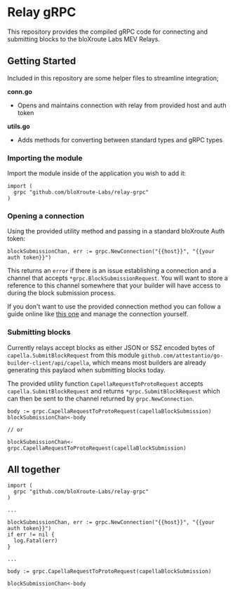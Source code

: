 # Relay gRPC

This repository provides the compiled gRPC code for connecting and submitting blocks to the bloXroute Labs MEV Relays.

## Getting Started

Included in this repository are some helper files to streamline integration;

**conn.go**

- Opens and maintains connection with relay from provided host and auth token

**utils.go**

- Adds methods for converting between standard types and gRPC types

### Importing the module

Import the module inside of the application you wish to add it:

```golang
import (
  grpc "github.com/bloXroute-Labs/relay-grpc"
)
```

### Opening a connection

Using the provided utility method and passing in a standard bloXroute Auth token:

```golang
blockSubmissionChan, err := grpc.NewConnection("{{host}}", "{{your auth token}}")
```

This returns an `error` if there is an issue establishing a connection and a channel that accepts `*grpc.BlockSubmissionRequest`. You will want to store a reference to this channel somewhere that your builder will have access to during the block submission process.

If you don't want to use the provided connection method you can follow a guide online like [this one](https://grpc.io/docs/languages/go/basics/#client) and manage the connection yourself.

### Submitting blocks

Currently relays accept blocks as either JSON or SSZ encoded bytes of `capella.SubmitBlockRequest` from this module `github.com/attestantio/go-builder-client/api/capella`, which means most builders are already generating this paylaod when submitting blocks today.

The provided utility function `CapellaRequestToProtoRequest` accepts `capella.SubmitBlockRequest` and returns `*grpc.SubmitBlockRequest` which can then be sent to the channel returned by `grpc.NewConnection`.

```golang
body := grpc.CapellaRequestToProtoRequest(capellaBlockSubmission)
blockSubmissionChan<-body

// or

blockSubmissionChan<-grpc.CapellaRequestToProtoRequest(capellaBlockSubmission)
```

## All together

``` golang
import (
  grpc "github.com/bloXroute-Labs/relay-grpc"
)

...

blockSubmissionChan, err := grpc.NewConnection("{{host}}", "{{your auth token}}")
if err != nil {
  log.Fatal(err)
}

...

body := grpc.CapellaRequestToProtoRequest(capellaBlockSubmission)

blockSubmissionChan<-body
```
